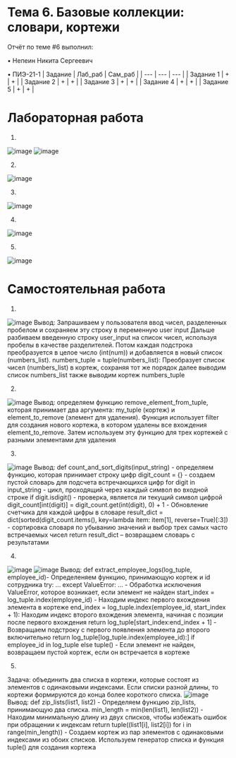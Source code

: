 # Тема 6. Базовые коллекции: словари, кортежи
Отчёт по теме #6 выполнил:

• Непеин Никита Сергеевич

• ПИЭ-21-1
| Задание | Лаб_раб | Сам_раб |
| --- | --- | --- |
| Задание 1 | + | + |
| Задание 2 | + | + |
| Задание 3 | + | + |
| Задание 4 | + | + |
| Задание 5 | + | + |


# Лабораторная работа

1.
![image](https://github.com/yarcheee/Software_Engineering/assets/99402010/12d954fd-978c-4720-8cfd-e2b10424998b)
![image](https://github.com/yarcheee/Software_Engineering/assets/99402010/a4dfb569-9bd3-48b3-8bb5-26a176849c09)

2.
![image](https://github.com/yarcheee/Software_Engineering/assets/99402010/23f1efd5-2c87-442d-9b72-5b48d7ebc1a9)

3.
![image](https://github.com/yarcheee/Software_Engineering/assets/99402010/8a08cc97-58a1-4bf0-894e-44735f1286e3)

4.
![image](https://github.com/yarcheee/Software_Engineering/assets/99402010/19d03c7a-1ddf-44a2-9434-b9a457866cd4)

5.
![image](https://github.com/yarcheee/Software_Engineering/assets/99402010/ac3c10c4-e8ae-4efd-b065-87a47974d3fe)

# Самостоятельная работа

1.
![image](https://github.com/yarcheee/Software_Engineering/assets/99402010/4d90b17b-8be7-4591-8341-bd50b48dfe6a)
Вывод: Запрашиваем у пользователя ввод чисел, разделенных пробелом и сохраняем эту строку в переменную user input
Дальше разбиваем введенную строку user_input на список чисел, используя пробелы в качестве разделителей. Потом каждая подстрока преобразуется в целое число (int(num)) и добавляется в новый список (numbers_list).
numbers_tuple = tuple(numbers_list): Преобразует список чисел (numbers_list) в кортеж, сохраняя тот же порядок
далее выводим список numbers_list
также выводим кортеж numbers_tuple

2.
![image](https://github.com/yarcheee/Software_Engineering/assets/99402010/2367d93a-80f3-4472-a6fc-d324974b6b6d)
Вывод: определяем функцию remove_element_from_tuple, которая принимает два аргумента: my_tuple (кортеж) и element_to_remove (элемент для удаления). Функция использует filter для создания нового кортежа, в котором удалены все вхождения element_to_remove. Затем используем эту функцию для трех кортежей с разными элементами для удаления

3.
![image](https://github.com/yarcheee/Software_Engineering/assets/99402010/f88fd5ff-492c-499a-b1ae-6e39c8d832ac)
Вывод: def count_and_sort_digits(input_string) - определяем функцию, которая принимает строку цифр
digit_count = {} - создаем пустой словарь для подсчета встречающихся цифр
for digit in input_string -  цикл, проходящий через каждый символ во входной строке
if digit.isdigit() - проверка, является ли текущий символ цифрой
digit_count[int(digit)] = digit_count.get(int(digit), 0) + 1 - Обновление счетчика для каждой цифры в словаре
result_dict = dict(sorted(digit_count.items(), key=lambda item: item[1], reverse=True)[:3]) - сортировка словаря по убыванию значений и выбор трех самых часто встречаемых чисел
return result_dict – возвращаем словарь с результатами

4.
![image](https://github.com/yarcheee/Software_Engineering/assets/99402010/545e7019-41a4-489f-9b67-9efc4658b705)
![image](https://github.com/yarcheee/Software_Engineering/assets/99402010/55d6785c-9bb7-4b80-8f80-43054f8d20ff)
Вывод: def extract_employee_logs(log_tuple, employee_id)-  Определеняем функцию, принимающую кортеж и id сотрудника
try: ... except ValueError: ... - Обработка исключения ValueError, которое возникает, если элемент не найден
start_index = log_tuple.index(employee_id) - Находим индекс первого вхождения элемента в кортеже
end_index = log_tuple.index(employee_id, start_index + 1): Находим индекс второго вхождения элемента, начиная с позиции после первого вхождения
return log_tuple[start_index:end_index + 1] - Возвращаем подстроку с первого появления элемента до второго включительно
return log_tuple[log_tuple.index(employee_id):] if employee_id in log_tuple else tuple() - Если элемент не найден, возвращаем пустой кортеж, если он встречается в кортеже

5.
Задача: объединить два списка в кортежи, которые состоят из элементов с одинаковыми индексами. Если списки разной длины, то кортежи формируются до конца более короткого списка.
![image](https://github.com/yarcheee/Software_Engineering/assets/99402010/b9aaffe5-ecc4-4a0f-9a40-8d33ef39a9ae)
Вывод: def zip_lists(list1, list2) - Определяем функцию zip_lists, принимающую два списка.
min_length = min(len(list1), len(list2)) - Находим минимальную длину из двух списков, чтобы избежать ошибок при обращении к индексам
return tuple((list1[i], list2[i]) for i in range(min_length)) - Создаем кортеж из пар элементов с одинаковыми индексами из обоих списков. Используем генератор списка и функция tuple() для создания кортежа






































































